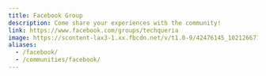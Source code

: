 ```yaml
---
title: Facebook Group
description: Come share your experiences with the community!
link: https://www.facebook.com/groups/techqueria
image: https://scontent-lax3-1.xx.fbcdn.net/v/t1.0-9/42476145_10212667744033947_3122892900132716544_o.jpg?_nc_cat=108&_nc_ht=scontent-lax3-1.xx&oh=f6bac505fa14274a4687c60dcb146b51&oe=5C7559A5
aliases:
  - /facebook/
  - /communities/facebook/
---
```

